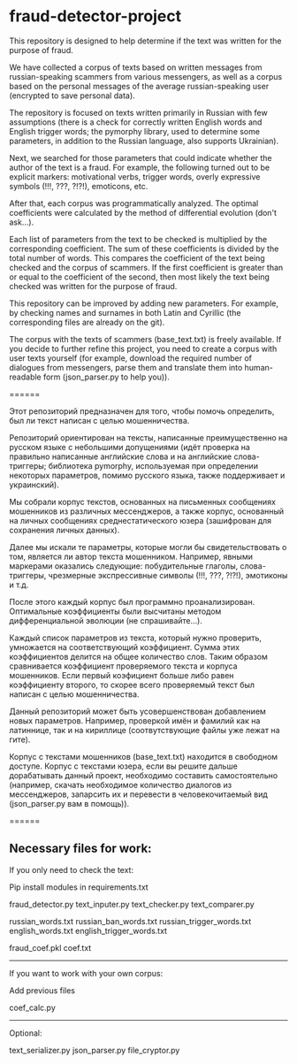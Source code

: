 # fraud-detector-project
This repository is designed to help determine if the text was written for the purpose of fraud. 

We have collected a corpus of texts based on written messages from russian-speaking scammers from various messengers, as well as a corpus based on the personal messages of the average russian-speaking user (encrypted to save personal data). 

The repository is focused on texts written primarily in Russian with few assumptions (there is a check for correctly written English words and English trigger words; the pymorphy library, used to determine some parameters, in addition to the Russian language, also supports Ukrainian).

Next, we searched for those parameters that could indicate whether the author of the text is a fraud. For example, the following turned out to be explicit markers: motivational verbs, trigger words, overly expressive symbols (!!!, ???, ?!?!), emoticons, etc.

After that, each corpus was programmatically analyzed. The optimal coefficients were calculated by the method of differential evolution (don't ask...).

Each list of parameters from the text to be checked is multiplied by the corresponding coefficient. The sum of these coefficients is divided by the total number of words. This compares the coefficient of the text being checked and the corpus of scammers. If the first coefficient is greater than or equal to the coefficient of the second, then most likely the text being checked was written for the purpose of fraud.

This repository can be improved by adding new parameters. For example, by checking names and surnames in both Latin and Cyrillic (the corresponding files are already on the git).

The corpus with the texts of scammers (base_text.txt) is freely available. If you decide to further refine this project, you need to create a corpus with user texts yourself (for example, download the required number of dialogues from messengers, parse them and translate them into human-readable form (json_parser.py to help you)).

======

Этот репозиторий предназначен для того, чтобы помочь определить, был ли текст написан с целью мошенничества. 

Репозиторий ориентирован на тексты, написанные преимущественно на русском языке с небольшими допущениями (идёт проверка на правильно написанные английские слова и на английские слова-триггеры; библиотека pymorphy, используемая при определении некоторых параметров, помимо русского языка, также поддерживает и украинский).

Мы собрали корпус текстов, основанных на письменных сообщениях мошенников из различных мессенджеров, а также корпус, основанный на личных сообщениях среднестатического юзера (зашифрован для сохранения личных данных). 

Далее мы искали те параметры, которые могли бы свидетельствовать о том, является ли автор текста мошенником. Например, явными маркерами оказались следующие: побудительные глаголы, слова-триггеры, чрезмерные экспрессивные символы (!!!, ???, ?!?!), эмотиконы и т.д.

После этого каждый корпус был программно проанализирован. Оптимальные коэффициенты были высчитаны методом дифференциальной эволюции (не спрашивайте...).

Каждый список параметров из текста, который нужно проверить, умножается на соответствующий коэффициент. Сумма этих коэффициентов делится на общее количество слов. Таким образом сравнивается коэффициент проверяемого текста и корпуса мошенников. Если первый коэфициент больше либо равен коэффициенту второго, то скорее всего проверяемый текст был написан с целью мошенничества.

Данный репозиторий может быть усовершенствован добавлением новых параметров. Например, проверкой имён и фамилий как на латиннице, так и на кириллице (соотвутствующие файлы уже лежат на гите).

Корпус с текстами мошенников (base_text.txt) находится в свободном доступе. Корпус с текстами юзера, если вы решите дальше дорабатывать данный проект, необходимо составить самостоятельно (например, скачать необходимое количество диалогов из мессенджеров, запарсить их и перевести в человекочитаемый вид (json_parser.py вам в помощь)).

======

Necessary files for work:
---
If you only need to check the text:

Pip install modules in requirements.txt

fraud_detector.py
text_inputer.py
text_checker.py
text_comparer.py

russian_words.txt
russian_ban_words.txt
russian_trigger_words.txt
english_words.txt
english_trigger_words.txt

fraud_coef.pkl
coef.txt

---
If you want to work with your own corpus:

Add previous files

coef_calc.py

---
Optional:

text_serializer.py
json_parser.py
file_cryptor.py
